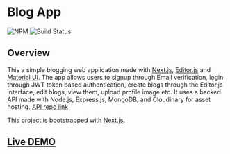 # Blog App
 ![NPM](https://img.shields.io/badge/nextjs-11.0.0-blueviolet) ![Build Status](https://travis-ci.org/joemccann/dillinger.svg?branch=master)
 
## Overview
This a simple blogging web application made with [Next.js](https://nextjs.org/), [Editor.js](https://editorjs.io/) and [Material UI](https://material-ui.com/).
The app allows users to signup through Email verification, login through JWT token based authentication, create blogs through the Editor.js interface, edit blogs, view them, upload profile image etc. It uses a backed API made with Node.js, Express.js, MongoDB, and Cloudinary for asset hosting.
[API repo link](https://github.com/shucoll/blog-app--api)
 
This project is bootstrapped with [Next.js](https://nextjs.org/).

## [Live DEMO](https://blog-app-webapp.netlify.app/)